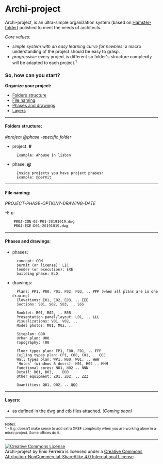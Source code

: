 # Archi-project

Archi-project, is an ultra-simple organization system (based on [Hamster-folder](https://github.com/slownews/hamster-system#hamster-folder)) polished to meet the needs of architects.

*Core values:*

- *simple system with an easy learning curve for newbies:* a macro understanding of the project should be easy to grasp.
- *progressive:* every project is different so folder's structure complexity will be adapted to each project.<sup>1</sup>


### So, how can you start?

**Organize your project:**

- [Folders structure](#folders-structure)
- [File naming](#file-naming)
- [Phases and drawings](#phases-and-drawings)
- [Layers](#layers)


---
#### Folders structure:

*#project @phase -specific folder*

- project: **#**

        Example: #house in lisbon

- phase: **@**

    	Inside projects you have project phases:
        Example: @permit


---
#### File naming:

*PROJECT-PHASE-OPTION?-DRAWING-DATE*

-E.g:

        PROJ-CON-02-P01-20191019.dwg
        PROJ-EXE-D01-20191019.dwg


---
#### Phases and drawings:

- phases:

        concept: CON
        permit (or license): LIC
        tender (or execution): EXE
        building phase: BLD

- drawings:

        Plans: PP1, P00, P01, P02, P03, .. PPP (when all plans are in one drawing)
        Elevations: E01, E02, E03, .. EEE
        Sections: S01, S02, S03, .. SSS
        
        Booklet: B01, B02, .. BBB
        Presentation panel/layout: L01, .. LLL  
        Visualizations: V01, V02, ..
        Model photos: M01, M02, ..
        
        Siteplan: G00
        Urban plan: U00
        Topography: T00
        
        Floor types plan: FP1, F00, F01, .. FFF
        Ceiling types plan: CP1, C00, C01, .. CCC
        Wall types plan: WP1, W00, W01, .. WWW
        'Holes' (windows & doors): H01, H02 .. HHH
        Functional cores: N01, N02 .. NNN
        Detail: D01, D02, .. DDD
        Other equipment: Z01, Z02, .. ZZZ
        
        Quantities: Q01, Q02, .. QQQ

<!-- A H I J K O R X Y -->


---
#### Layers:

- as defined in the dwg and ctb files attached. *(Coming soon)*

---
<sup>Notes:</sup><br>
<sup>1 - E.g. doesn't make sense to add extra XREF complexity when you are working alone in a micro project. Some offices do it..</sup>

---
<a rel="license" href="http://creativecommons.org/licenses/by-nc-sa/4.0/"><img alt="Creative Commons License" style="border-width:0" src="https://i.creativecommons.org/l/by-nc-sa/4.0/88x31.png" /></a><br /><span xmlns:dct="http://purl.org/dc/terms/" property="dct:title">Archi-project</span> by Enio Ferreira is licensed under a <a rel="license" href="http://creativecommons.org/licenses/by-nc-sa/4.0/">Creative Commons Attribution-NonCommercial-ShareAlike 4.0 International License</a>.